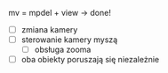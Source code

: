 mv = mpdel + view -> done!

 * [ ] zmiana kamery
 * [ ] sterowanie kamery myszą
   * [ ] obsługa zooma
 * [ ] oba obiekty poruszają się niezależnie